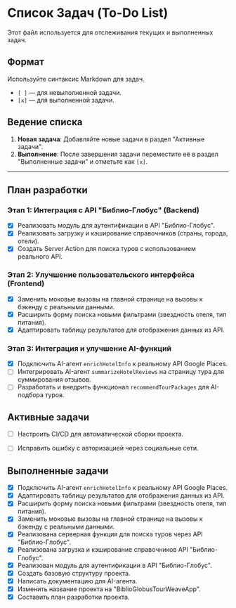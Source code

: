 # Список Задач (To-Do List)

Этот файл используется для отслеживания текущих и выполненных задач.

## Формат

Используйте синтаксис Markdown для задач.

- `[ ]` — для невыполненной задачи.
- `[x]` — для выполненной задачи.

## Ведение списка

1.  **Новая задача**: Добавляйте новые задачи в раздел "Активные задачи".
2.  **Выполнение**: После завершения задачи переместите её в раздел "Выполненные задачи" и отметьте как `[x]`.

---

## План разработки

### Этап 1: Интеграция с API "Библио-Глобус" (Backend)
- [x] Реализовать модуль для аутентификации в API "Библио-Глобус".
- [x] Реализовать загрузку и кэширование справочников (страны, города, отели).
- [x] Создать Server Action для поиска туров с использованием реального API.

### Этап 2: Улучшение пользовательского интерфейса (Frontend)
- [x] Заменить моковые вызовы на главной странице на вызовы к бэкенду с реальными данными.
- [x] Расширить форму поиска новыми фильтрами (звездность отеля, тип питания).
- [x] Адаптировать таблицу результатов для отображения данных из API.

### Этап 3: Интеграция и улучшение AI-функций
- [x] Подключить AI-агент `enrichHotelInfo` к реальному API Google Places.
- [ ] Интегрировать AI-агент `summarizeHotelReviews` на страницу тура для суммирования отзывов.
- [ ] Разработать и внедрить функционал `recommendTourPackages` для AI-подбора туров.

## Активные задачи

- [ ] Настроить CI/CD для автоматической сборки проекта.
- [ ] Исправить ошибку с авторизацией через социальные сети.


## Выполненные задачи

- [x] Подключить AI-агент `enrichHotelInfo` к реальному API Google Places.
- [x] Адаптировать таблицу результатов для отображения данных из API.
- [x] Расширить форму поиска новыми фильтрами (звездность отеля, тип питания).
- [x] Заменить моковые вызовы на главной странице на вызовы к бэкенду с реальными данными.
- [x] Реализована серверная функция для поиска туров через API "Библио-Глобус".
- [x] Реализована загрузка и кэширование справочников API "Библио-Глобус".
- [x] Реализован модуль для аутентификации в API "Библио-Глобус".
- [x] Создать базовую структуру проекта.
- [x] Написать документацию для AI-агента.
- [x] Изменить название проекта на "BiblioGlobusTourWeaveApp".
- [x] Составить план разработки проекта.

